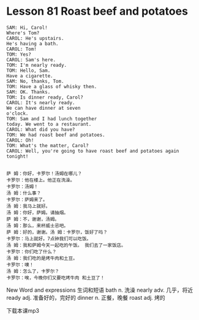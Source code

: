 # Lesson 81 Roast beef and potatoes

```
SAM: Hi, Carol!
Where's Tom?
CAROL: He's upstairs.
He's having a bath.
CAROL: Tom!
TOM: Yes?
CAROL: Sam's here.
TOM: I'm nearly ready.
TOM: Hello, Sam.
Have a cigarette.
SAM: No, thanks, Tom.
TOM: Have a glass of whisky then.
SAM: OK. Thanks.
TOM: Is dinner ready, Carol?
CAROL: It's nearly ready.
We can have dinner at seven
o'clock.
TOM: Sam and I had lunch together
today. We went to a restaurant.
CAROL: What did you have?
TOM: We had roast beef and potatoes.
CAROL: Oh!
TOM: What's the matter, Carol?
CAROL: Well, you're going to have roast beef and potatoes again tonight!


萨 姆：你好，卡罗尔！汤姆在哪儿？
卡罗尔：他在楼上。他正在洗澡。
卡罗尔：汤姆！
汤 姆：什么事？
卡罗尔：萨姆来了。
汤 姆：我马上就好。
汤 姆：你好，萨姆。请抽烟。
萨 姆：不，谢谢，汤姆。
汤 姆：那么，来杯威士忌吧。
萨 姆：好的，谢谢。汤 姆：卡罗尔，饭好了吗？
卡罗尔：马上就好。7点钟我们可以吃饭。
汤 姆：我和萨姆今天一起吃的午饭。 我们去了一家饭店。
卡罗尔：你们吃了什么？
汤 姆：我们吃的是烤牛肉和土豆。
卡罗尔：噢！
汤 姆：怎么了，卡罗尔？
卡罗尔：唉，今晚你们又要吃烤牛肉 和土豆了！
```

New Word and expressions 生词和短语
bath
n. 洗澡
nearly
adv. 几乎，将近
ready
adj. 准备好的，完好的
dinner
n. 正餐，晚餐
roast
adj. 烤的

下载本课mp3
